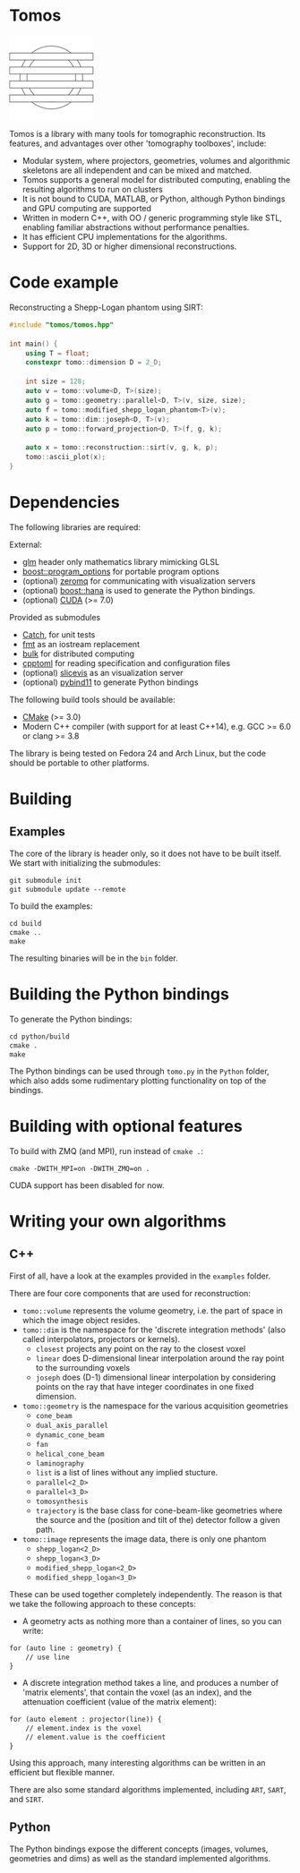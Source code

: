 # Tomos

![](doc/images/logo.png)

Tomos is a library with many tools for tomographic reconstruction. Its features, and advantages over other 'tomography toolboxes', include:

- Modular system, where projectors, geometries, volumes and algorithmic skeletons are all independent and can be mixed and matched.
- Tomos supports a general model for distributed computing, enabling the resulting algorithms to run on clusters
- It is not bound to CUDA, MATLAB, or Python, although Python bindings and GPU computing are supported
- Written in modern C++, with OO / generic programming style like STL, enabling familiar abstractions without performance penalties.
- It has efficient CPU implementations for the algorithms.
- Support for 2D, 3D or higher dimensional reconstructions.

# Code example

Reconstructing a Shepp-Logan phantom using SIRT:

```cpp
#include "tomos/tomos.hpp"

int main() {
    using T = float;
    constexpr tomo::dimension D = 2_D;

    int size = 128;
    auto v = tomo::volume<D, T>(size);
    auto g = tomo::geometry::parallel<D, T>(v, size, size);
    auto f = tomo::modified_shepp_logan_phantom<T>(v);
    auto k = tomo::dim::joseph<D, T>(v);
    auto p = tomo::forward_projection<D, T>(f, g, k);

    auto x = tomo::reconstruction::sirt(v, g, k, p);
    tomo::ascii_plot(x);
}
```

# Dependencies

The following libraries are required:

External:
- [glm](http://glm.g-truc.net/0.9.8/index.html) header only mathematics library mimicking GLSL
- [boost::program_options](boost.org) for portable program options
- (optional) [zeromq](zeromq.org) for communicating with visualization servers
- (optional) [boost::hana](http://www.boost.org/doc/libs/1_61_0/libs/hana/doc/html/index.html) is used to generate the Python bindings.
- (optional) [CUDA](http://www.nvidia.com/object/cuda_home_new.html) (>= 7.0)

Provided as submodules
- [Catch](https://github.com/philsquared/Catch), for unit tests
- [fmt](https://github.com/fmtlib/fmt) as an iostream replacement
- [bulk](https://github.com/jwbuurlage/Bulk) for distributed computing
- [cpptoml](https://github.com/skystrife/cpptoml) for reading specification and configuration files
- (optional) [slicevis](https://github.com/jwbuurlage/slicevis) as an visualization server
- (optional) [pybind11](https://github.com/pybind/pybind11) to generate Python bindings

The following build tools should be available:
- [CMake](https://cmake.org/) (>= 3.0)
- Modern C++ compiler (with support for at least C++14), e.g. GCC >= 6.0 or clang >= 3.8

The library is being tested on Fedora 24 and Arch Linux, but the code should be portable to other platforms.

# Building

## Examples

The core of the library is header only, so it does not have to be built itself. We start with initializing the submodules:

```
git submodule init
git submodule update --remote
```

To build the examples:

```
cd build
cmake ..
make
```

The resulting binaries will be in the `bin` folder.

# Building the Python bindings

To generate the Python bindings:

```
cd python/build
cmake .
make
```

The Python bindings can be used through `tomo.py` in the `Python` folder, which also adds some rudimentary plotting functionality on top of the bindings.

# Building with optional features

To build with ZMQ (and MPI), run instead of `cmake .`:

```
cmake -DWITH_MPI=on -DWITH_ZMQ=on .
```

CUDA support has been disabled for now.

# Writing your own algorithms

## C++

First of all, have a look at the examples provided in the `examples` folder.

There are four core components that are used for reconstruction:

- `tomo::volume` represents the volume geometry, i.e. the part of space in which the image object resides.
- `tomo::dim` is the namespace for the 'discrete integration methods' (also called interpolators, projectors or kernels).
    - `closest` projects any point on the ray to the closest voxel
    - `linear` does D-dimensional linear interpolation around the ray point to the surrounding voxels
    - `joseph` does (D-1) dimensional linear interpolation by considering points on the ray that have integer coordinates in one fixed dimension.
- `tomo::geometry` is the namespace for the various acquisition geometries
    - `cone_beam`
    - `dual_axis_parallel`
    - `dynamic_cone_beam`
    - `fan`
    - `helical_cone_beam`
    - `laminography`
    - `list` is a list of lines without any implied stucture.
    - `parallel<2_D>`
    - `parallel<3_D>`
    - `tomosynthesis`
    - `trajectory` is the base class for cone-beam-like geometries where the source and the (position and tilt of the) detector follow a given path.
- `tomo::image` represents the image data, there is only one phantom
    - `shepp_logan<2_D>`
    - `shepp_logan<3_D>`
    - `modified_shepp_logan<2_D>`
    - `modified_shepp_logan<3_D>`

These can be used together completely independently. The reason is that we take the following approach to these concepts:

- A geometry acts as nothing more than a container of lines, so you can write:
```
for (auto line : geometry) {
    // use line
}
```
- A discrete integration method takes a line, and produces a number of 'matrix elements', that contain the voxel (as an index), and the attenuation coefficient (value of the matrix element):
```
for (auto element : projector(line)) {
    // element.index is the voxel
    // element.value is the coefficient
}
```
Using this approach, many interesting algorithms can be written in an efficient but flexible manner.

There are also some standard algorithms implemented, including `ART`, `SART`, and `SIRT`.

## Python

The Python bindings expose the different concepts (images, volumes, geometries and dims) as well as the standard implemented algorithms.
